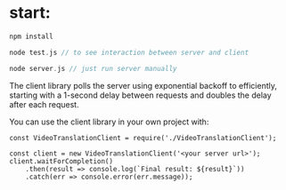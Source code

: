 # start:
```C
npm install
```
```C
node test.js // to see interaction between server and client
```
```C
node server.js // just run server manually
```
The client library polls the server using exponential backoff to efficiently, starting with a 1-second delay between requests and doubles the delay after each request.

You can use the client library in your own project with:
```
const VideoTranslationClient = require('./VideoTranslationClient');

const client = new VideoTranslationClient('<your server url>');
client.waitForCompletion()
    .then(result => console.log(`Final result: ${result}`))
    .catch(err => console.error(err.message));
```